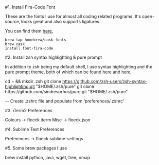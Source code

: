 #1. Install Fira-Code Font

These are the fonts I use for almost all coding related programs.
It's open-source, looks great and also supports ligatures.

You can find them <a href="https://github.com/tonsky/FiraCode">here.</a>

<code>brew tap homebrew/cask-fonts</code> <br />
<code>brew cask install font-fira-code</code>

#2. Install zsh syntax highlighting & pure prompt

In addition to zsh being my default shell, I use syntax highlighting and the pure prompt theme, both of which can be found <a href="https://github.com/zsh-users/zsh-syntax-highlighting">here</a> and <a href="https://github.com/sindresorhus/pure">here.</a>

cd ~ && mkdir .zsh
git clone https://github.com/zsh-users/zsh-syntax-highlighting.git "$HOME/.zsh/pure"
git clone https://github.com/sindresorhus/pure.git "$HOME/.zsh/pure"

-- Create .zshrc file and populate from 'preferences/.zshrc'

#3. iTerm2 Preferences

Colours -> floeck.iterm
Misc	-> floeck.json

#4. Sublime Text Preferences

Preferences -> floeck.sublime-settings  

#5. Some brew packages I use

brew install python, java, wget, tree, nmap

